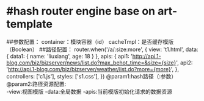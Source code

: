 #hash router engine base on art-template
========================================
##参数配置：
container：模块容器（id）
cacheTmpl：是否缓存模版（Boolean）
##路径配置：
        router.when('/a/:size:more', {
                view: 't1.html',
                data: {
                    data1: {
                        name: 'liuxiang',
                        age: 18
                    }
                },
                apis: {
                    api1: 'http://api.1-blog.com/biz/bizserver/news/list.do?max_behot_time=&size={size}',
                    api2: 'http://api.1-blog.com/biz/bizserver/weather/list.do?more={more}',
                },
                controllers: ['c1.js'],
                styles: ['s1.css'],
            })
 @param1:hash路径（:参数）
 @param2:路径资源配置:  
 -view:视图模版
 -data:全局数据
 -apis:当前模版初始化请求的数据资源
 
